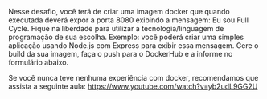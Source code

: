 Nesse desafio, você terá de criar uma imagem docker que quando executada deverá expor a porta 8080 exibindo a mensagem: Eu sou Full Cycle.
Fique na liberdade para utilizar a tecnologia/linguagem de programação de sua escolha. Exemplo: você poderá criar uma simples aplicação usando Node.js com Express para exibir essa mensagem.
Gere o build da sua imagem, faça o push para o DockerHub e a informe no formulário abaixo.

Se você nunca teve nenhuma experiência com docker, recomendamos que assista a seguinte aula: https://www.youtube.com/watch?v=yb2udL9GG2U
